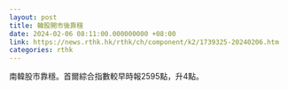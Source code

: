 ```yaml
---
layout: post
title: 韓股開市後靠穩
date: 2024-02-06 08:11:00.000000000 +08:00
link: https://news.rthk.hk/rthk/ch/component/k2/1739325-20240206.htm
categories: rthk
---
```


南韓股市靠穩。首爾綜合指數較早時報2595點，升4點。
